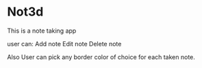 # Not3d
This is a note taking app

user can:
  Add note
  Edit note
  Delete note
  
Also
  User can pick any border color of choice for each taken note.

